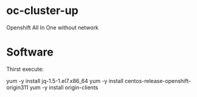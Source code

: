 # oc-cluster-up
Openshift All In One without network


# Software
Thirst execute:

   yum -y install jq-1.5-1.el7.x86_64
   yum -y install centos-release-openshift-origin311
   yum -y install origin-clients
